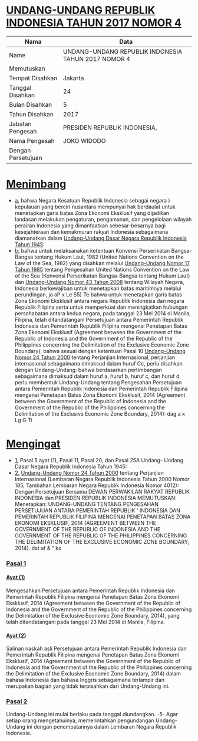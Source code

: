 # [UNDANG-UNDANG REPUBLIK INDONESIA TAHUN 2017 NOMOR 4](http://example.org/legal/document/uu/2017/4)

| Nama | Data |
| ------ | ----- |
|Name|UNDANG-UNDANG REPUBLIK INDONESIA TAHUN 2017 NOMOR 4|
|Memutuskan||
|Tempat Disahkan|Jakarta|
|Tanggal Disahkan|24|
|Bulan Disahkan|5|
|Tahun Disahkan|2017|
|Jabatan Pengesah|PRESIDEN REPUBLIK INDONESIA,|
|Nama Pengesah|JOKO WIDODO|
|Dengan Persetujuan||
# [Menimbang](http://example.org/legal/document/uu/2017/4/menimbang)

* [a.](http://example.org/legal/document/uu/2017/4/menimbang/point/a) bahwa Negara Kesatuan Republik Indonesia sebagai negara ) kepulauan yang berciri nusantara mempunyai hak berdaulat untuk menetapkan garis batas Zona Ekonomi Eksklusif yang dijadikan landasan melakukan pengaturan, pengamanan, dan pengelolaan wilayah perairan Indonesia yang dimanfaatkan sebesar-besarnya bagi kesejahteraan dan kemakmuran rakyat Indonesia sebagaimana diamanatkan dalam [Undang-Undang Dasar Negara Republik Indonesia Tahun 1945](http://example.org/legal/document/uu):
* [b.](http://example.org/legal/document/uu/2017/4/menimbang/point/b) bahwa untuk melaksanakan ketentuan Konvensi Perserikatan Bangsa-Bangsa tentang Hukum Laut, 1982 (United Nations Convention on the Law of the Sea, 1982) yang disahkan melalui [Undang-Undang Nomor 17 Tahun 1985](http://example.org/legal/document/uu/1985/17) tentang Pengesahan United Nations Convention on the Law of the Sea (Konvensi Perserikatan Bangsa-Bangsa tentang Hukum Laut) dan [Undang-Undang Nomor 43 Tahun 2008](http://example.org/legal/document/uu/2008/43) tentang Wilayah Negara, Indonesia berkewajiban untuk menetapkan batas maritimnya melalui perundingan, ja aP x Le S5) Te bahwa untuk menetapkan garis batas Zona Ekonomi Eksklusif antara negara Republik Indonesia dan negara Republik Filipina serta untuk memperkuat dan meningkatkan hubungan persahabatan antara kedua negara, pada tanggal 23 Mei 2014 di Manila, Filipina, telah ditandatangani Persetujuan antara Pemerintah Republik Indonesia dan Pemerintah Republik Filipina mengenai Penetapan Batas Zona Ekonomi Eksklusif (Agreement between the Government of the Republic of Indonesia and the Government of the Republic of the Philippines concerning the Delimitation of the Exclusive Economic Zone Boundary), bahwa sesuai dengan ketentuan Pasal 10 [Undang-Undang Nomor 24 Tahun 2000](http://example.org/legal/document/uu/2000/24) tentang Perjanjian Internasional, perjanjian internasional sebagaimana dimaksud dalam huruf Cc, perlu disahkan dengan Undang-Undang: bahwa berdasarkan pertimbangan sebagaimana dimaksud dalam huruf a, huruf b, huruf c, dan huruf d, perlu membentuk Undang-Undang tentang Pengesahan Persetujuan antara Pemerintah Republik Indonesia dan Pemerintah Republik Filipina mengenai Penetapan Batas Zona Ekonomi Eksklusif, 2014 (Agreement between the Government of the Republic of Indonesia and the Government of the Republic of the Philippines concerning the Delimitation of the Exclusive Economic Zone Boundary, 2014): dag a x Lg G Tt
# [Mengingat](http://example.org/legal/document/uu/2017/4/mengingat)

* [1.](http://example.org/legal/document/uu/2017/4/mengingat/point/0001) Pasal 5 ayat (1), Pasal 11, Pasal 20, dan Pasal 25A Undang- Undang Dasar Negara Republik Indonesia Tahun 1945:
* [2.](http://example.org/legal/document/uu/2017/4/mengingat/point/0002) [Undang-Undang Nomor 24 Tahun 2000](http://example.org/legal/document/uu/2000/24) tentang Perjanjian Internasional (Lembaran Negara Republik Indonesia Tahun 2000 Nomor 185, Tambahan Lembaran Negara Republik Indonesia Nomor 4012): Dengan Persetujuan Bersama DEWAN PERWAKILAN RAKYAT REPUBLIK INDONESIA dan PRESIDEN REPUBLIK INDONESIA MEMUTUSKAN: Menetapkan: UNDANG-UNDANG TENTANG PENGESAHAN PERSETUJUAN ANTARA PEMERINTAH REPUBLIK ' INDONESIA DAN PEMERINTAH REPUBLIK FILIPINA MENGENAI PENETAPAN BATAS ZONA EKONOMI EKSKLUSIF, 2014 (AGREEMENT BETWEEN THE GOVERNMENT OF THE REPUBLIC OF INDONESIA AND THE GOVERNMENT OF THE REPUBLIC OF THE PHILIPPINES CONCERNING THE DELIMITATION OF THE EXCLUSIVE ECONOMIC ZONE BOUNDARY, 2014). dat af & “ ks

### [Pasal 1](http://example.org/legal/document/uu/2017/4/pasal/0001)

#### [Ayat (1)](http://example.org/legal/document/uu/2017/4/pasal/0001/version/20170524/ayat/0001)
Mengesahkan Persetujuan antara Pemerintah Republik Indonesia dan Pemerintah Republik Filipina mengenai Penetapan Batas Zona Ekonomi Eksklusif, 2014 (Agreement between the Government of the Republic of Indonesia and the Government of the Republic of the Philippines concerning the Delimitation of the Exclusive Economic Zone Boundary, 2014), yang telah ditandatangani pada tanggal 23 Mei 2014 di Manila, Filipina.

#### [Ayat (2)](http://example.org/legal/document/uu/2017/4/pasal/0001/version/20170524/ayat/0002)
Salinan naskah asli Persetujuan antara Pemerintah Republik Indonesia dan Pemerintah Republik Filipina mengenai Penetapan Batas Zona Ekonomi Eksklusif, 2014 (Agreement between the Government of the Republic of Indonesia and the Government of the Republic of the Philippines concerning the Delimitation of the Exclusive Economic Zone Boundary, 2014) dalam bahasa Indonesia dan bahasa Inggris sebagaimana terlampir dan merupakan bagian yang tidak terpisahkan dari Undang-Undang ini.


### [Pasal 2](http://example.org/legal/document/uu/2017/4/pasal/0002)
Undang-Undang ini mulai berlaku pada tanggal diundangkan. -5- Agar setiap orang mengetahuinya, memerintahkan pengundangan Undang-Undang ini dengan penempatannya dalam Lembaran Negara Republik Indonesia.
